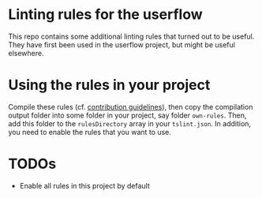 # Linting rules for the userflow

This repo contains some additional linting rules that turned out to be useful.
They have first been used in the userflow project, but might be useful elsewhere.

# Using the rules in your project

Compile these rules (cf. [contribution guidelines](./CONTRIBUTING.md)), then copy the compilation output folder into some folder in your project, say folder
`own-rules`. Then, add this folder to the `rulesDirectory` array in your `tslint.json`. In addition, you need to enable the rules that you want to use.

# TODOs

* Enable all rules in this project by default
